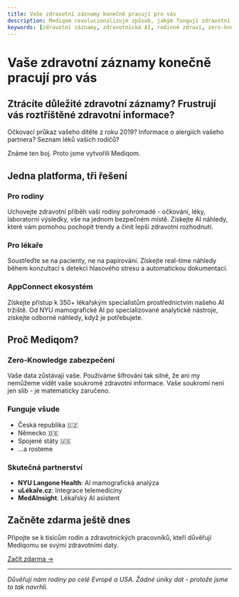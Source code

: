 ```yaml
---
title: Vaše zdravotní záznamy konečně pracují pro vás
description: Mediqom revolucionalizuje způsob, jakým fungují zdravotní záznamy pro rodiny a zdravotnické pracovníky pomocí AI analýz a zero-knowledge zabezpečení.
keywords: [zdravotní záznamy, zdravotnická AI, rodinné zdraví, zero-knowledge šifrování, správa zdravotních dat]
---
```


# Vaše zdravotní záznamy konečně pracují pro vás

## Ztrácíte důležité zdravotní záznamy? Frustrují vás roztříštěné zdravotní informace?

Očkovací průkaz vašeho dítěte z roku 2019? Informace o alergiích vašeho partnera? Seznam léků vašich rodičů?

Známe ten boj. Proto jsme vytvořili Mediqom.

## Jedna platforma, tři řešení

### Pro rodiny
Uchovejte zdravotní příběh vaší rodiny pohromadě - očkování, léky, laboratorní výsledky, vše na jednom bezpečném místě. Získejte AI náhledy, které vám pomohou pochopit trendy a činit lepší zdravotní rozhodnutí.

### Pro lékaře
Soustřeďte se na pacienty, ne na papírování. Získejte real-time náhledy během konzultací s detekcí hlasového stresu a automatickou dokumentací.

### AppConnect ekosystém
Získejte přístup k 350+ lékařským specialistům prostřednictvím našeho AI tržiště. Od NYU mamografické AI po specializované analytické nástroje, získejte odborné náhledy, když je potřebujete.

## Proč Mediqom?

### Zero-Knowledge zabezpečení
Vaše data zůstávají vaše. Používáme šifrování tak silné, že ani my nemůžeme vidět vaše soukromé zdravotní informace. Vaše soukromí není jen slib - je matematicky zaručeno.

### Funguje všude
- Česká republika 🇨🇿
- Německo 🇩🇪
- Spojené státy 🇺🇸
- ...a rosteme

### Skutečná partnerství
- **NYU Langone Health**: AI mamografická analýza
- **uLékaře.cz**: Integrace telemedicíny
- **MedAInsight**: Lékařský AI asistent

## Začněte zdarma ještě dnes

Připojte se k tisícům rodin a zdravotnických pracovníků, kteří důvěřují Mediqomu se svými zdravotními daty.

[Začít zdarma →](/www/cs/beta)

---

*Důvěřují nám rodiny po celé Evropě a USA. Žádné úniky dat - protože jsme to tak navrhli.*